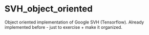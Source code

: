 # SVH_object_oriented
Object oriented implementation of Google SVH (Tensorflow). Already implemented before - just to exercise + make it organized.
